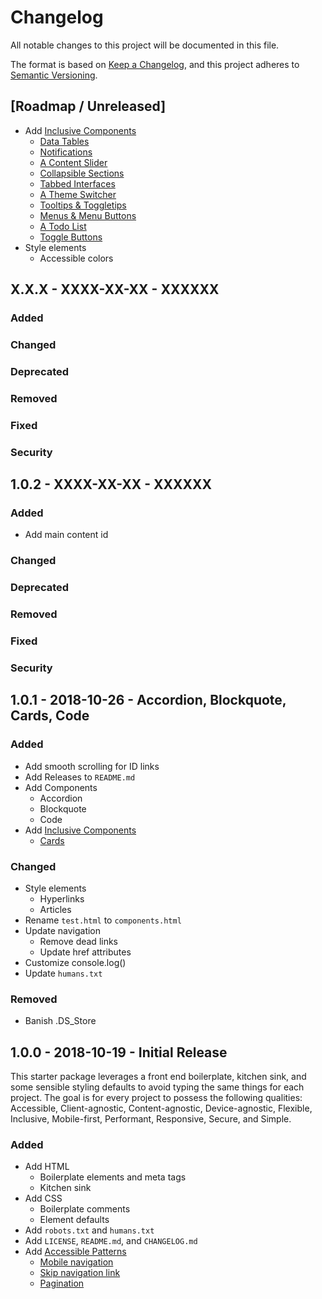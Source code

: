 # Changelog
All notable changes to this project will be documented in this file.

The format is based on [Keep a Changelog](https://keepachangelog.com/en/1.0.0/),
and this project adheres to [Semantic Versioning](https://semver.org/spec/v2.0.0.html).

## [Roadmap / Unreleased]
- Add [Inclusive Components](https://inclusive-components.design/)
	- [Data Tables](https://inclusive-components.design/data-tables/)
	- [Notifications](https://inclusive-components.design/notifications/)
	- [A Content Slider](https://inclusive-components.design/a-content-slider/)
	- [Collapsible Sections](https://inclusive-components.design/collapsible-sections/)
	- [Tabbed Interfaces](https://inclusive-components.design/tabbed-interfaces/)
	- [A Theme Switcher](https://inclusive-components.design/a-theme-switcher/)
	- [Tooltips & Toggletips](https://inclusive-components.design/tooltips-toggletips/)
	- [Menus & Menu Buttons](https://inclusive-components.design/menus-menu-buttons/)
	- [A Todo List](https://inclusive-components.design/a-todo-list/)
	- [Toggle Buttons](https://inclusive-components.design/toggle-button/)
- Style elements
	- Accessible colors

## X.X.X - XXXX-XX-XX - XXXXXX
### Added
### Changed
### Deprecated
### Removed
### Fixed
### Security

## 1.0.2 - XXXX-XX-XX - XXXXXX
### Added
- Add main content id 
### Changed
### Deprecated
### Removed
### Fixed
### Security

## 1.0.1 - 2018-10-26 - Accordion, Blockquote, Cards, Code

### Added
- Add smooth scrolling for ID links
- Add Releases to `README.md`
- Add Components
	- Accordion
	- Blockquote
	- Code
- Add [Inclusive Components](https://inclusive-components.design/)
	- [Cards](https://inclusive-components.design/cards/)

### Changed
- Style elements
	- Hyperlinks
	- Articles
- Rename `test.html` to `components.html`
- Update navigation
	- Remove dead links
	- Update href attributes
- Customize console.log()
- Update `humans.txt`

### Removed
- Banish .DS_Store

## 1.0.0 - 2018-10-19 - Initial Release

This starter package leverages a front end boilerplate, kitchen sink, and some sensible styling defaults to avoid typing the same things for each project. The goal is for every project to possess the following qualities: Accessible, Client-agnostic, Content-agnostic, Device-agnostic, Flexible, Inclusive, Mobile-first, Performant, Responsive, Secure, and Simple.

### Added
- Add HTML
	- Boilerplate elements and meta tags
	- Kitchen sink
- Add CSS
	- Boilerplate comments
	- Element defaults
- Add `robots.txt` and `humans.txt`
- Add `LICENSE`, `README.md`, and `CHANGELOG.md`
- Add [Accessible Patterns](http://www.a11ymatters.com/patterns/)
	- [Mobile navigation](http://www.a11ymatters.com/pattern/mobile-nav/)
	- [Skip navigation link](http://www.a11ymatters.com/pattern/skip-link/)
	- [Pagination](http://www.a11ymatters.com/pattern/pagination/)